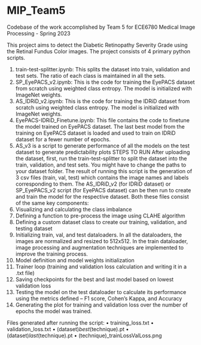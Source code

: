 # MIP_Team5
Codebase of the work accomplished by Team 5 for ECE6780 Medical Image Processing - Spring 2023

This project aims to detect the Diabetic Retinopathy Severity Grade using the Retinal Fundus Color images. The project consists of 4 primary python scripts.
1. train-test-splitter.ipynb: This splits the dataset into train, validation and test sets. The ratio of each class is maintained in all the sets.
2. SP_EyePACS_v2.ipynb: This is the code for training the EyePACS dataset from scratch using weighted class entropy. The model is initialized with ImageNet weights.
3. AS_IDRiD_v2.ipynb: This is the code for training the IDRiD dataset from scratch using weighted class entropy. The model is initialized with ImageNet weights.
4. EyePACS-IDRiD_Finetune.ipynb: This file contains the code to finetune the model trained on EyePACS dataset. The last best model from the training on EyePACS dataset is loaded and used to train on IDRiD dataset for a fewer number of epochs.
5. AS_v3 is a script to generate performance of all the models on the test dataset to generate predictability plots
STEPS TO RUN
After uploading the dataset, first, run the train-test-splitter to split the dataset into the train, validation, and test sets. You might have to change the paths to your dataset folder. The result of running this script is the generation of 3 csv files (train, val, test) which contains the image names and labels corresponding to them.
The AS_IDRiD_v2 (for IDRiD dataset) or SP_EyePACS_v2 script (for EyePACS dataset) can be then run to create and train the model for the respective dataset. Both these files consist of the same key components:
1.	Visualizing and calculating the class imbalance
2.	Defining a function to pre-process the image using CLAHE algorithm
3.	Defining a custom dataset class to create our training, validation, and testing dataset
4.	Initializing train, val, and test dataloaders. In all the dataloaders, the images are normalized and resized to 512x512. In the train dataloader, image processing and augmentation techniques are implemented to improve the training process. 
5.	Model definition and model weights initialization 
6.	Trainer loop (training and validation loss calculation and writing it in a .txt file)
7.	Saving checkpoints for the best and last model based on lowest validation loss
8.	Testing the model on the test dataloader to calculate its performance using the metrics defined – F1 score, Cohen’s Kappa, and Accuracy
9.	Generating the plot for training and validation loss over the number of epochs the model was trained. 

Files generated after running the script:
  •	training_loss.txt
  •	validation_loss.txt
  •	(dataset)_best_(technique).pt
  •	(dataset)_last_(technique).pt
  •	(technique)_trainLossValLoss.png
